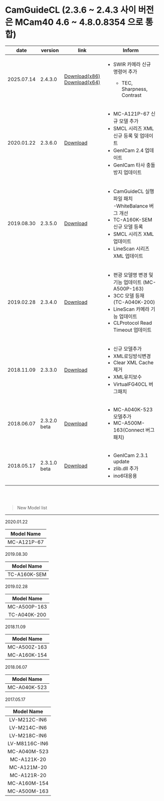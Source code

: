 # CamGuideCL (2.3.6 ~ 2.4.3 사이 버전은 MCam40 4.6 ~ 4.8.0.8354 으로 통합)

| date | version | link | Inform |
|---|---|---|-------------|
| 2025.07.14 | 2.4.3.0 | [Download(x86)](https://github.com/CREVIS/Camera/releases/download/v2.4.3/CamGuideCL.32bit.2.4.3.exe) <br> [Download(x64)](https://github.com/CREVIS/Camera/releases/download/v2.4.3/CamGuideCL.64bit.2.4.3.exe)  | <ul><li>SWIR 카메라 신규 명령어 추가 <br/></li> <ul><li>TEC, Sharpness, Contrast</li>|
| 2020.01.22 | 2.3.6.0 | [Download](https://github.com/CREVIS/Camera/raw/master/CamGuideCL/CamGuideCL_V2.3.6.zip)| <ul><li>MC-A121P-67 신규 모델 추가 <br/></li> <li>SMCL 시리즈 XML 신규 등록 및 업데이트</li><li>GenICam 2.4 업데이트 <br/></li><li>GenICam 타사 충돌 방지 업데이트<br/></li>|
| 2019.08.30 | 2.3.5.0 | [Download](https://github.com/CREVIS/Camera/raw/master/CamGuideCL/CamGuideCL_V2.3.5.zip)| <ul><li>CamGuideCL 실행파일 패치 <br/></li>-WhiteBalance 버그 개선 <br/></li> <li>TC-A160K-SEM 신규 모델 등록</li><li>SMCL 시리즈 XML 업데이트 <br/></li><li>LineScan 시리즈 XML 업데이트<br/></li>|
| 2019.02.28 | 2.3.4.0 | [Download](https://github.com/CREVIS/Camera/raw/master/CamGuideCL/CamGuideCL_V2.3.4.zip)| <ul><li>편광 모델명 변경 및 기능 업데이트 (MC-A500P-163) <br/></li> <li>3CC 모델 등재 (TC-A040K-200)</li><li>LineScan 카메라 기능 업데이트 <br/></li><li>CLProtocol Read Timeout 업데이트<br/></li>|
| 2018.11.09 | 2.3.3.0 | [Download](https://github.com/CREVIS/Camera/raw/master/CamGuideCL/CamGuideCL_V2.3.3.zip)| <ul><li>신규 모델추가 <br/></li><li>XML로딩방식변경</li><li>Clear XML Cache 제거<br/></li><li>XML유지보수<br/></li><li>VirtualFG40CL 버그패치<br/></li></ul> |
| 2018.06.07 | 2.3.2.0 beta | [Download](https://github.com/CREVIS/Camera/raw/master/CamGuideCL/CamGuideCL(beta)_V2.3.2.zip)| <ul><li>MC-A040K-523 모델추가 <br/></li><li>MC-A500M-163(Connect 버그패치)</li></ul> |
| 2018.05.17 | 2.3.1.0 beta | [Download](https://github.com/CREVIS/Camera/raw/master/CamGuideCL/CamGuideCL_V2.3.1.0(Beta).zip)| <ul><li>GenICam 2.3.1 update<br/></li><li>zlib.dll 추가</li><li>ino6대응용</li></ul> |






<br><br/>
>New Model list
---------------
2020.01.22

| Model Name |
| :---: |
|MC-A121P-67|


2019.08.30

| Model Name |
| :---: |
|TC-A160K-SEM|


2019.02.28

| Model Name |
| :---: |
|MC-A500P-163|
|TC-A040K-200|


2018.11.09

| Model Name |
| :---: |
|MC-A500Z-163|
|MC-A160K-154|


2018.06.07

| Model Name |
| :---: |
|MC-A040K-523|


2017.05.17

| Model Name |
| :---: |
|LV-M212C-IN6|
|LV-M214C-IN6|
|LV-M218C-IN6|
|LV-M8116C-IN6|
|MC-A040M-523|
|MC-A121K-20|
|MC-A121M-20|
|MC-A121R-20|
|MC-A160M-154|
|MC-A500M-163|

